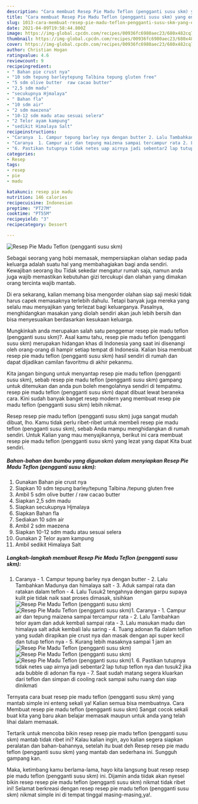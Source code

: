 ```yaml
---
description: "Cara membuat Resep Pie Madu Teflon (pengganti susu skm) yang enak dan Mudah Dibuat"
title: "Cara membuat Resep Pie Madu Teflon (pengganti susu skm) yang enak dan Mudah Dibuat"
slug: 1013-cara-membuat-resep-pie-madu-teflon-pengganti-susu-skm-yang-enak-dan-mudah-dibuat
date: 2021-04-09T19:58:44.800Z
image: https://img-global.cpcdn.com/recipes/00936fc6980aec23/680x482cq70/resep-pie-madu-teflon-pengganti-susu-skm-foto-resep-utama.jpg
thumbnail: https://img-global.cpcdn.com/recipes/00936fc6980aec23/680x482cq70/resep-pie-madu-teflon-pengganti-susu-skm-foto-resep-utama.jpg
cover: https://img-global.cpcdn.com/recipes/00936fc6980aec23/680x482cq70/resep-pie-madu-teflon-pengganti-susu-skm-foto-resep-utama.jpg
author: Christian Hogan
ratingvalue: 4.6
reviewcount: 9
recipeingredient:
- " Bahan pie crust nya"
- "10 sdm tepung barleytepung Talbina tepung gluten free"
- "5 sdm olive butter  raw cacao butter"
- "2,5 sdm madu"
- "secukupnya Hjmalaya"
- " Bahan fla"
- "10 sdm air"
- "2 sdm maezena"
- "10-12 sdm madu atau sesuai selera"
- "2 Telor ayam kampung"
- "sedikit Himalaya Salt"
recipeinstructions:
- "Caranya  1. Campur tepung barley nya dengan butter 2. Lalu Tambahkan Madunya dan himalaya salt  3. Aduk sampai rata dan ratakan dalam teflon 4. Lalu Tusuk2 tengahnya dengan garpu supaya kulit pie tidak naik saat proses dimasak, sisihkan"
- "Caranya  1. Campur air dan tepung maizena sampai tercampur rata 2. Lalu Tambahkan telor ayam dan aduk kembali sampai rata 3. Lalu masukan madu dan himalaya salt aduk kembali lalu saring 4. Tuang adonan fla dalam teflon yang sudah dirapikan pie crust nya dan masak dengan api super kecil dan tutup teflon nya 5. Kurang lebih masaknya sampai 1 jam an"
- "6. Pastikan tutupnya tidak netes uap airnya jadi sebentar2 lap tutup teflon nya dan tusuk2 jika ada bubble di adonan fla nya 7. Saat sudah matang segera kluarkan dari teflon dan simpan di cooling rack sampai suhu ruang dan siap dinikmati"
categories:
- Resep
tags:
- resep
- pie
- madu

katakunci: resep pie madu 
nutrition: 146 calories
recipecuisine: Indonesian
preptime: "PT27M"
cooktime: "PT55M"
recipeyield: "3"
recipecategory: Dessert

---
```



![Resep Pie Madu Teflon (pengganti susu skm)](https://img-global.cpcdn.com/recipes/00936fc6980aec23/680x482cq70/resep-pie-madu-teflon-pengganti-susu-skm-foto-resep-utama.jpg)

Sebagai seorang yang hobi memasak, mempersiapkan olahan sedap pada keluarga adalah suatu hal yang membahagiakan bagi anda sendiri. Kewajiban seorang ibu Tidak sekedar mengatur rumah saja, namun anda juga wajib memastikan kebutuhan gizi tercukupi dan olahan yang dimakan orang tercinta wajib mantab.

Di era  sekarang, kalian memang bisa mengorder olahan siap saji meski tidak harus capek memasaknya terlebih dahulu. Tetapi banyak juga mereka yang selalu mau menyajikan yang terlezat bagi keluarganya. Pasalnya, menghidangkan masakan yang diolah sendiri akan jauh lebih bersih dan bisa menyesuaikan berdasarkan kesukaan keluarga. 



Mungkinkah anda merupakan salah satu penggemar resep pie madu teflon (pengganti susu skm)?. Asal kamu tahu, resep pie madu teflon (pengganti susu skm) merupakan hidangan khas di Indonesia yang saat ini disenangi oleh orang-orang di hampir setiap tempat di Indonesia. Kalian bisa membuat resep pie madu teflon (pengganti susu skm) hasil sendiri di rumah dan dapat dijadikan camilan favoritmu di akhir pekanmu.

Kita jangan bingung untuk menyantap resep pie madu teflon (pengganti susu skm), sebab resep pie madu teflon (pengganti susu skm) gampang untuk ditemukan dan anda pun boleh mengolahnya sendiri di tempatmu. resep pie madu teflon (pengganti susu skm) dapat dibuat lewat beraneka cara. Kini sudah banyak banget resep modern yang membuat resep pie madu teflon (pengganti susu skm) lebih nikmat.

Resep resep pie madu teflon (pengganti susu skm) juga sangat mudah dibuat, lho. Kamu tidak perlu ribet-ribet untuk membeli resep pie madu teflon (pengganti susu skm), sebab Anda mampu menghidangkan di rumah sendiri. Untuk Kalian yang mau menyajikannya, berikut ini cara membuat resep pie madu teflon (pengganti susu skm) yang lezat yang dapat Kita buat sendiri.

<!--inarticleads1-->

##### Bahan-bahan dan bumbu yang digunakan dalam menyiapkan Resep Pie Madu Teflon (pengganti susu skm):

1. Gunakan  Bahan pie crust nya
1. Siapkan 10 sdm tepung barley/tepung Talbina /tepung gluten free
1. Ambil 5 sdm olive butter / raw cacao butter
1. Siapkan 2,5 sdm madu
1. Siapkan secukupnya Hjmalaya
1. Siapkan  Bahan fla
1. Sediakan 10 sdm air
1. Ambil 2 sdm maezena
1. Siapkan 10-12 sdm madu atau sesuai selera
1. Gunakan 2 Telor ayam kampung
1. Ambil sedikit Himalaya Salt




<!--inarticleads2-->

##### Langkah-langkah membuat Resep Pie Madu Teflon (pengganti susu skm):

1. Caranya  - 1. Campur tepung barley nya dengan butter - 2. Lalu Tambahkan Madunya dan himalaya salt  - 3. Aduk sampai rata dan ratakan dalam teflon - 4. Lalu Tusuk2 tengahnya dengan garpu supaya kulit pie tidak naik saat proses dimasak, sisihkan
<img src="//assets-global.cpcdn.com/assets/icons/button_play-2c75c40dde080a61004c1f40b05d8f140eaff45d7e9e6481dc71c63d2e7c4909.png" alt="Resep Pie Madu Teflon (pengganti susu skm)"><img src="//assets-global.cpcdn.com/assets/icons/button_play-2c75c40dde080a61004c1f40b05d8f140eaff45d7e9e6481dc71c63d2e7c4909.png" alt="Resep Pie Madu Teflon (pengganti susu skm)">1. Caranya  - 1. Campur air dan tepung maizena sampai tercampur rata - 2. Lalu Tambahkan telor ayam dan aduk kembali sampai rata - 3. Lalu masukan madu dan himalaya salt aduk kembali lalu saring - 4. Tuang adonan fla dalam teflon yang sudah dirapikan pie crust nya dan masak dengan api super kecil dan tutup teflon nya - 5. Kurang lebih masaknya sampai 1 jam an
<img src="//assets-global.cpcdn.com/assets/icons/button_play-2c75c40dde080a61004c1f40b05d8f140eaff45d7e9e6481dc71c63d2e7c4909.png" alt="Resep Pie Madu Teflon (pengganti susu skm)"><img src="//assets-global.cpcdn.com/assets/icons/button_play-2c75c40dde080a61004c1f40b05d8f140eaff45d7e9e6481dc71c63d2e7c4909.png" alt="Resep Pie Madu Teflon (pengganti susu skm)"><img src="//assets-global.cpcdn.com/assets/icons/button_play-2c75c40dde080a61004c1f40b05d8f140eaff45d7e9e6481dc71c63d2e7c4909.png" alt="Resep Pie Madu Teflon (pengganti susu skm)">1. 6. Pastikan tutupnya tidak netes uap airnya jadi sebentar2 lap tutup teflon nya dan tusuk2 jika ada bubble di adonan fla nya - 7. Saat sudah matang segera kluarkan dari teflon dan simpan di cooling rack sampai suhu ruang dan siap dinikmati




Ternyata cara buat resep pie madu teflon (pengganti susu skm) yang mantab simple ini enteng sekali ya! Kalian semua bisa membuatnya. Cara Membuat resep pie madu teflon (pengganti susu skm) Sangat cocok sekali buat kita yang baru akan belajar memasak maupun untuk anda yang telah lihai dalam memasak.

Tertarik untuk mencoba bikin resep resep pie madu teflon (pengganti susu skm) mantab tidak ribet ini? Kalau kalian ingin, ayo kalian segera siapkan peralatan dan bahan-bahannya, setelah itu buat deh Resep resep pie madu teflon (pengganti susu skm) yang mantab dan sederhana ini. Sungguh gampang kan. 

Maka, ketimbang kamu berlama-lama, hayo kita langsung buat resep resep pie madu teflon (pengganti susu skm) ini. Dijamin anda tiidak akan nyesel bikin resep resep pie madu teflon (pengganti susu skm) nikmat tidak ribet ini! Selamat berkreasi dengan resep resep pie madu teflon (pengganti susu skm) nikmat simple ini di tempat tinggal masing-masing,ya!.

